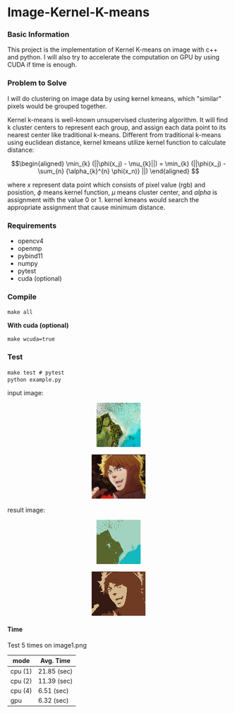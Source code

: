 # Image-Kernel-K-means

### Basic Information
This project is the implementation of Kernel K-means on image with c++ and python. I will also try to accelerate the computation on GPU by using CUDA if time is enough.

### Problem to Solve
I will do clustering on image data by using kernel kmeans, which "similar" pixels would be grouped together. 

Kernel k-means is well-known unsupervised clustering algorithm. It will find k cluster centers to represent each group, and assign each data point to its nearest center like traditional k-means. Different from traditional k-means using euclidean distance, kernel kmeans utilize kernel function to calculate distance:

$$\begin{aligned}
\min_{k} (||\phi(x_j) - \mu_{k}||) = \min_{k} (||\phi(x_j) - \sum_{n} {\alpha_{k}^{n} \phi(x_n)} ||)
\end{aligned}
$$

where $x$ represent data point which consists of pixel value (rgb) and posistion, $\phi$ means kernel function, $\mu$ means cluster center, and $alpha$ is assignment with the value 0 or 1. kernel kmeans would search the appropriate assignment that cause minimum distance.


### Requirements
-   opencv4
-   openmp
-   pybind11
-   numpy
-   pytest
-   cuda (optional)

### Compile
```
make all
```
**With cuda (optional)**
```
make wcuda=true
```

### Test
```
make test # pytest
python example.py
```

input image:
<p align="center">
  <img src="./proj/image1.png" />
</p>
<p align="center">
  <img src="./proj/Dio1.png" />
</p>


result image:
<p align="center">
  <img src="./proj/result/image1_result.png" />
</p>

<p align="center">
  <img src="./proj/result/Dio_result.png" />
</p>


#### Time
Test 5 times on image1.png

| mode         |  Avg. Time      | 
| -------------| --------------- | 
| cpu (1)      | 21.85 (sec)    |
| cpu (2)      | 11.39  (sec)    |
| cpu (4)      | 6.51  (sec)     |
| gpu          | 6.32 (sec)      |
